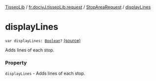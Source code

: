 [TisseoLib](../../index.md) / [fr.docjyJ.tisseoLib.request](../index.md) / [StopAreaRequest](index.md) / [displayLines](./display-lines.md)

# displayLines

`var displayLines: `[`Boolean`](https://kotlinlang.org/api/latest/jvm/stdlib/kotlin/-boolean/index.html)`?` [(source)](https://github.com/docjyj/tisseoLib/tree/master/src/main/kotlin/fr/docjyJ/tisseoLib/request/StopAreaRequest.kt#L32)

Adds lines of each stop.

### Property

`displayLines` - Adds lines of each stop.